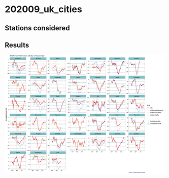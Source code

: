 # 202009_uk_cities

## Stations considered


## Results
![city vs stations](results/plot_city_vs_stations.png?raw=true)
